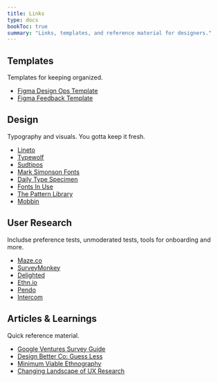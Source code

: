 ```yaml
---
title: Links
type: docs
bookToc: true
summary: "Links, templates, and reference material for designers."
---
```


## Templates
Templates for keeping organized.
- [Figma Design Ops Template](https://www.figma.com/community/file/1287099937231452013/sample-design-ops-file)
- [Figma Feedback Template](https://www.figma.com/community/file/1288926234565599973/remote-design-critique-template)

## Design 
Typography and visuals. You gotta keep it fresh.

- [Lineto](https://lineto.com/)
- [Typewolf](https://www.typewolf.com)
- [Sudtipos](https://www.sudtipos.com/)
- [Mark Simonson Fonts](https://www.marksimonson.com/fonts)
- [Daily Type Specimen](https://dailytypespecimen.com)
- [Fonts In Use](https://fontsinuse.com/)
- [The Pattern Library](http://thepatternlibrary.com)
- [Mobbin](http://thepatternlibrary.com)

## User Research
Includse preference tests, unmoderated tests, tools for onboarding and more.
- [Maze.co](https://maze.co) 
- [SurveyMonkey](https://www.surveymonkey.com)
- [Delighted](https://delighted.com/)
- [Ethn.io](https://ethn.io/)
- [Pendo](https://pendo.io/)
- [Intercom](https://www.intercom.com/)

## Articles & Learnings
Quick reference material.
- [Google Ventures Survey Guide](https://library.gv.com/improve-your-startup-s-surveys-and-get-even-better-data-7b0272f74c23)
- [Design Better Co: Guess Less](https://www.designbetter.co/principles-of-product-design/guess-less)
- [Minimum Viable Ethnography](https://medium.com/mule-design/minimum-viable-ethnography-a047e9358df0)
- [Changing Landscape of UX Research](https://medium.com/@johnpcutler/10-ways-ux-research-is-changing-62fde944672)